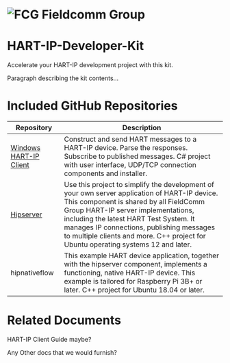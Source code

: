 ![FCG](https://github.com/FieldCommGroup/HART-IP-Developer-Kit/blob/master/media/fcgworld.png) Fieldcomm Group
=====================

HART-IP-Developer-Kit
=====================
Accelerate your HART-IP development project with this kit.

Paragraph describing the kit contents…

Included GitHub Repositories
============================

| **Repository**                                                                  | **Description**                                                                                                                                                                                                                                                                                                                                           |
|---------------------------------------------------------------------------------|-----------------------------------------------------------------------------------------------------------------------------------------------------------------------------------------------------------------------------------------------------------------------------------------------------------------------------------------------------------|
| [Windows HART-IP Client](https://github.com/FieldCommGroup/WindowsHartIpClient) | Construct and send HART messages to a HART-IP device. Parse the responses. Subscribe to published messages. C\# project with user interface, UDP/TCP connection components and installer.                                                                                                                                                                 |
| [Hipserver](https://github.com/FieldCommGroup/hipserver)                        | Use this project to simplify the development of your own server application of HART-IP device. This component is shared by all FieldComm Group HART-IP server implementations, including the latest HART Test System. It manages IP connections, publishing messages to multiple clients and more. C++ project for Ubuntu operating systems 12 and later. |
| hipnativeflow                                                                   | This example HART device application, together with the hipserver component, implements a functioning, native HART-IP device. This example is tailored for Raspberry Pi 3B+ or later. C++ project for Ubuntu 18.04 or later.                                                                                                                              |

Related Documents
=================

HART-IP Client Guide maybe?

Any Other docs that we would furnish?

